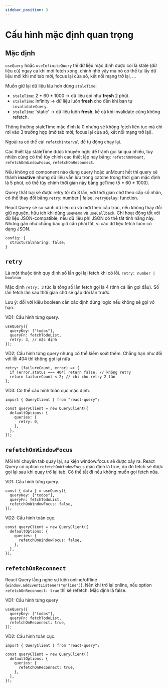 ```yaml
---
sidebar_position: 3
---
```


# Cấu hình mặc định quan trọng

## Mặc định

`useQuery` hoặc `useInfiniteQuery` thì dữ liệu mặc định được coi là stale (dữ liệu cũ) ngay cả
khi mới fetch xong, chính nhờ vậy mà nó có thể tự lấy dữ liệu mới khi mở tab mới, focus
lại cửa sổ, kết nối mạng trở lại, ...

Muốn giữ lại dữ liệu lâu hơn dùng `staleTime`:

- `staleTime`: 2 \* 60 \* 1000 → dữ liệu coi như **fresh** 2 phút.
- `staleTime`: Infinity → dữ liệu luôn **fresh** cho đến khi bạn tự `invalidateQuery`.
- `staleTime`: 'static' → dữ liệu luôn **fresh**, kể cả khi invalidate cũng không refetch.

Thông thường staleTime mặc định là 0 nhưng sẽ không fetch liên tục mà chỉ rơi vào 3 trường
hợp (mở tab mới, focus lại cửa sổ, kết nối mạng trở lại).

Ngoài ra có thể cài `refetchInterval` để tự động chạy lại.

Các thiết lập staleTime được khuyến nghị để tránh gọi lại quá nhiều, tuy nhiên cũng có
thể tùy chỉnh các thiết lập này bằng: `refetchOnMount`, `refetchOnWindowFocus`,
`refetchOnReconnect`.

Nếu không có component nào dùng query hoặc unMount hết thì query sẽ thành **inactive**
nhưng dữ liệu vẫn lưu trong catche trong thời gian mặc định là 5 phút, có thể tùy
chỉnh thời gian này bằng gcTime (5 \* 60 \* 1000).

Query thất bại sẽ được retry tối đa 3 lần, với thời gian chờ theo cấp số nhân,
có thể thay đổi bằng `retry`: number | false, `retryDelay`: function.

React Query sẽ so sánh dữ liệu cũ và mới theo cấu trúc, nếu không thay đổi
giữ nguyên, hữu ích khi dùng `useMemo` và `useCallback`. Chỉ hoạt động tốt với
dữ liệu JSON-compatible, nếu dữ liệu phi JSON có thể tắt tính năng này. Nhưng
gần như chẳng bao giờ cần phải tắt, vì các dữ liệu fetch luôn có dạng JSON.

```tsx title="tsx"
config: {
  structuralSharing: false;
}
```

## `retry`

Là một thuộc tính quy định số lần gọi lại fetch khi có lỗi. `retry: number | boolean`

Mặc định `retry: 3` tức là tổng số lần fetch gọi là 4 (tính cả lần gọi đầu).
Số lần fetch lần sau thời gian chờ sẽ gấp đôi lần trước.

Lưu ý: đối với kiểu boolean cần xác định đúng logic nếu không sẽ gọi vô hạn.

VD1: Cấu hình từng query.

```tsx title="tsx"
useQuery({
  queryKey: ["todos"],
  queryFn: fetchTodoList,
  retry: 3, // mặc định
});
```

VD2: Cấu hình từng query nhưng có thể kiểm soát thêm.
Chẳng hạn như đối với lỗi 404 thì không gọi lại nữa

```tsx title="tsx"
retry: (failureCount, error) => {
  if (error.status === 404) return false; // không retry
  return failureCount < 2; // chỉ cho retry 2 lần
};
```

VD3: Có thể cấu hình toàn cục mặc định.

```tsx title="src/components/ReactQueryWrapper.tsx"
import { QueryClient } from "react-query";

const queryClient = new QueryClient({
  defaultOptions: {
    queries: {
      retry: 0,
    },
  },
});
```

## `refetchOnWindowFocus`

Mỗi khi chuyển tab quay lại, sự kiện window.focus sẽ được xảy ra.
React Query có option `refetchOnWindowFocus` mặc định là true,
do đó fetch sẽ được gọi lại sau khi quay trở lại tab.
Có thể tắt đi nếu không muốn gọi fetch nữa.

VD1: Cấu hình từng query.

```tsx title="tsx"
const { data } = useQuery({
  queryKey: ["todos"],
  queryFn: fetchTodoList,
  refetchOnWindowFocus: false,
});
```

VD2: Cấu hình toàn cục.

```tsx title="src/components/ReactQueryWrapper.tsx"
const queryClient = new QueryClient({
  defaultOptions: {
    queries: {
      refetchOnWindowFocus: false,
    },
  },
});
```

## `refetchOnReconnect`

React Query lắng nghe sự kiện online/offline (`window.addEventListener("online")`).
Nên khi trở lại online, nếu option `refetchOnReconnect: true` thì sẽ refetch.
Mặc định là false.

VD1: Cấu hình từng query

```tsx title="tsx"
useQuery({
  queryKey: ["todos"],
  queryFn: fetchTodoList,
  refetchOnReconnect: true,
});
```

VD2: Cấu hình toàn cục.

```tsx title="src/components/ReactQueryWrapper.tsx"
import { QueryClient } from "react-query";

const queryClient = new QueryClient({
  defaultOptions: {
    queries: {
      refetchOnReconnect: true,
    },
  },
});
```
